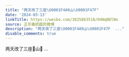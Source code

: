 ```yaml
---
title: "两天改了三座\U0001F4A9山\U0001F47F"
date: '2024-03-13'
linkTitle: https://weibo.com/3825863518/O4NqNDlNn
source: 正宗毒奶菇的微博
description: "两天改了三座\U0001F4A9山\U0001F47F  ..."
disable_comments: true
---
```

两天改了三座💩山👿  ...